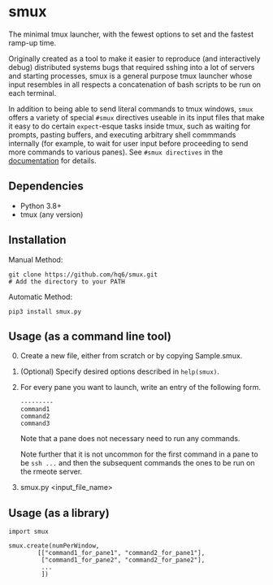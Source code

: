 # smux

The minimal tmux launcher, with the fewest options to set and the fastest
ramp-up time.

Originally created as a tool to make it easier to reproduce (and interactively
debug) distributed systems bugs that required sshing into a lot of servers and
starting processes, smux is a general purpose tmux launcher whose input
resembles in all respects a concatenation of bash scripts to be run on each
terminal.

In addition to being able to send literal commands to tmux windows, `smux`
offers a variety of special `#smux` directives useable in its input files that
make it easy to do certain `expect`-esque tasks inside tmux, such as waiting
for prompts, pasting buffers, and executing arbitrary shell commmands
internally (for example, to wait for user input before proceeding to send more
commands to various panes). See `#smux directives` in the
[documentation](https://github.com/hq6/smux/blob/master/smux.txt#L146) for details.

## Dependencies

 - Python 3.8+
 - tmux (any version)

## Installation

Manual Method:

    git clone https://github.com/hq6/smux.git
    # Add the directory to your PATH

Automatic Method:

    pip3 install smux.py

## Usage (as a command line tool)

   0. Create a new file, either from scratch or by copying Sample.smux.
   1. (Optional) Specify desired options described in `help(smux)`.
   2. For every pane you want to launch, write an entry of the following form.
         ```
         ---------
         command1
         command2
         command3
         ```

      Note that a pane does not necessary need to run any commands.

      Note further that it is not uncommon for the first command in a pane to
      be `ssh ...` and then the subsequent commands the ones to be run on the
      rmeote server.

   3. smux.py <input_file_name>

## Usage (as a library)


    import smux

    smux.create(numPerWindow,
            [["command1_for_pane1", "command2_for_pane1"],
             ["command1_for_pane2", "command2_for_pane2"],
             ...
             ])

